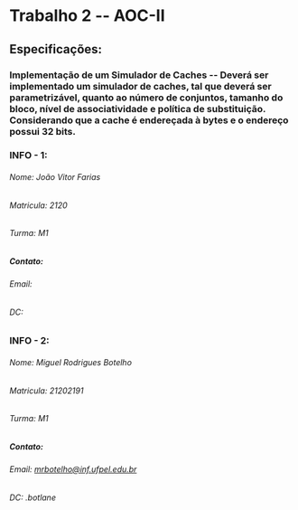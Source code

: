 # Trabalho 2 -- AOC-II
## Especificações:
### Implementação de um Simulador de Caches -- Deverá ser implementado um simulador de caches, tal que deverá ser parametrizável, quanto ao número de conjuntos, tamanho do bloco, nível de associatividade e política de substituição. Considerando que a cache é endereçada à bytes e o endereço possui 32 bits.



### INFO - 1:
###### Nome: João Vitor Farias
###### Matricula: 2120
###### Turma: M1
##### Contato:
###### Email: 
###### DC: 

### INFO - 2:
###### Nome: Miguel Rodrigues Botelho
###### Matricula: 21202191
###### Turma: M1
##### Contato:
###### Email: mrbotelho@inf.ufpel.edu.br 
###### DC: .botlane
